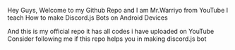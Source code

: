 Hey Guys,
Welcome to my Github Repo and I am Mr.Warriyo from YouTube
I teach How to make Discord.js Bots on Android Devices

And this is my official repo it has all codes i have uploaded on YouTube
Consider following me if this repo helps you in making discord.js bot

